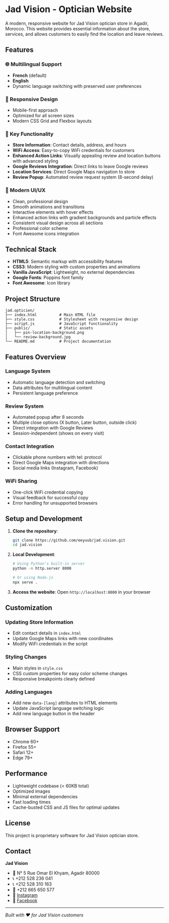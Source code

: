 # Jad Vision - Optician Website

A modern, responsive website for Jad Vision optician store in Agadir, Morocco. This website provides essential information about the store, services, and allows customers to easily find the location and leave reviews.

## Features

### 🌐 Multilingual Support
- **French** (default)
- **English**
- Dynamic language switching with preserved user preferences

### 📱 Responsive Design
- Mobile-first approach
- Optimized for all screen sizes
- Modern CSS Grid and Flexbox layouts

### 🎯 Key Functionality
- **Store Information**: Contact details, address, and hours
- **WiFi Access**: Easy-to-copy WiFi credentials for customers
- **Enhanced Action Links**: Visually appealing review and location buttons with advanced styling
- **Google Reviews Integration**: Direct links to leave Google reviews
- **Location Services**: Direct Google Maps navigation to store
- **Review Popup**: Automated review request system (8-second delay)

### 🎨 Modern UI/UX
- Clean, professional design
- Smooth animations and transitions
- Interactive elements with hover effects
- Enhanced action links with gradient backgrounds and particle effects
- Consistent visual design across all sections
- Professional color scheme
- Font Awesome icons integration

## Technical Stack

- **HTML5**: Semantic markup with accessibility features
- **CSS3**: Modern styling with custom properties and animations
- **Vanilla JavaScript**: Lightweight, no external dependencies
- **Google Fonts**: Poppins font family
- **Font Awesome**: Icon library

## Project Structure

```
jad.opticien/
├── index.html          # Main HTML file
├── style.css           # Stylesheet with responsive design
├── script.js           # JavaScript functionality
├── public/             # Static assets
│   ├── pin-location-background.png
│   └── review-background.jpg
└── README.md           # Project documentation
```

## Features Overview

### Language System
- Automatic language detection and switching
- Data attributes for multilingual content
- Persistent language preference

### Review System
- Automated popup after 8 seconds
- Multiple close options (X button, Later button, outside click)
- Direct integration with Google Reviews
- Session-independent (shows on every visit)

### Contact Integration
- Clickable phone numbers with tel: protocol
- Direct Google Maps integration with directions
- Social media links (Instagram, Facebook)

### WiFi Sharing
- One-click WiFi credential copying
- Visual feedback for successful copy
- Error handling for unsupported browsers

## Setup and Development

1. **Clone the repository**:
   ```bash
   git clone https://github.com/eeyuub/jad.vision.git
   cd jad.vision
   ```

2. **Local Development**:
   ```bash
   # Using Python's built-in server
   python -m http.server 8000
   
   # Or using Node.js
   npx serve .
   ```

3. **Access the website**:
   Open `http://localhost:8000` in your browser

## Customization

### Updating Store Information
- Edit contact details in `index.html`
- Update Google Maps links with new coordinates
- Modify WiFi credentials in the script

### Styling Changes
- Main styles in `style.css`
- CSS custom properties for easy color scheme changes
- Responsive breakpoints clearly defined

### Adding Languages
- Add new `data-[lang]` attributes to HTML elements
- Update JavaScript language switching logic
- Add new language button in the header

## Browser Support

- Chrome 60+
- Firefox 55+
- Safari 12+
- Edge 79+

## Performance

- Lightweight codebase (< 60KB total)
- Optimized images
- Minimal external dependencies
- Fast loading times
- Cache-busted CSS and JS files for optimal updates

## License

This project is proprietary software for Jad Vision optician store.

## Contact

**Jad Vision**
- 📍 N° 5 Rue Omar El Khyam, Agadir 80000
- 📞 +212 528 236 041
- 📞 +212 528 310 163
- 📱 +212 665 650 577
- 📧 [Instagram](https://www.instagram.com/jad.vision/)
- 📘 [Facebook](https://www.facebook.com/share/1Ceg8nEXwy/)

---

*Built with ❤️ for Jad Vision customers*